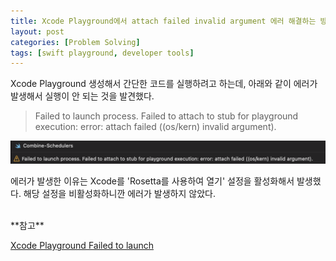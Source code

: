 ```yaml
---
title: Xcode Playground에서 attach failed invalid argument 에러 해결하는 방법
layout: post
categories: [Problem Solving]
tags: [swift playground, developer tools]
---
```


Xcode Playground 생성해서 간단한 코드를 실행하려고 하는데, 아래와 같이 에러가 발생해서 실행이 안 되는 것을 발견했다.

> Failed to launch process. Failed to attach to stub for playground execution: error: attach failed ((os/kern) invalid argument).

![Xcode Playground Error showing "Failed to launch process"](/assets/img/2022/04/04/image1.png)

에러가 발생한 이유는 Xcode를 'Rosetta를 사용하여 열기' 설정을 활성화해서 발생했다. 해당 설정을 비활성화하니깐 에러가 발생하지 않았다.

<br>
**참고**

[Xcode Playground Failed to launch](https://stackoverflow.com/questions/69829731/xcode-playground-failed-to-launch)